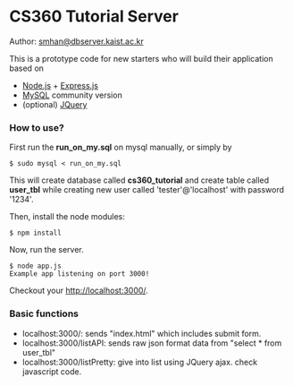 # CS360 Tutorial Server

Author: smhan@dbserver.kaist.ac.kr

This is a prototype code for new starters who will build their application based on

* [Node.js](https://nodejs.org/) + [Express.js](https://expressjs.com/)
* [MySQL](https://dev.mysql.com/downloads/) community version
* (optional) [JQuery](https://jquery.com/)

### How to use?

First run the <b>run_on_my.sql</b> on mysql manually, or simply by

`$ sudo mysql < run_on_my.sql`

This will create database called <b>cs360_tutorial</b> and create table called <b>user_tbl</b> while creating new user called 'tester'@'localhost' with password '1234'.

Then, install the node modules:

    $ npm install

Now, run the server.

    $ node app.js
    Example app listening on port 3000!

Checkout your [http://localhost:3000/](http://localhost:3000/).

### Basic functions
* localhost:3000/: sends "index.html" which includes submit form.
* localhost:3000/listAPI: sends raw json format data from "select * from user_tbl"
* localhost:3000/listPretty: give into list using JQuery ajax. check javascript code.
